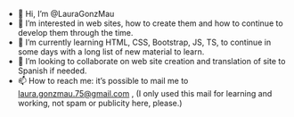 - 👋 Hi, I’m @LauraGonzMau
- 👀 I’m interested in web sites, how to create them and how to continue to develop them through the time.
- 🌱 I’m currently learning HTML, CSS, Bootstrap, JS, TS, to continue in some days with a long list of new material to learn.
- 💞️ I’m looking to collaborate on web site creation and translation of site to Spanish if needed.
- 📫 How to reach me: it’s possible to mail me to laura.gonzmau.75@gmail.com , (I only used this mail for learning and working, not spam or publicity here, please.)

<!---
LauraGonzMau/LauraGonzMau is a ✨ special ✨ repository because its `README.md` (this file) appears on your GitHub profile.
You can click the Preview link to take a look at your changes.
--->
